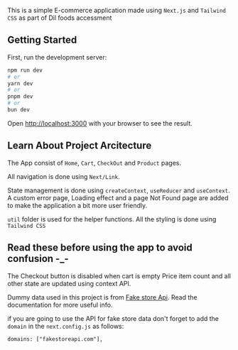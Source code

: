 This is a simple E-commerce application made using `Next.js` and `Tailwind CSS` as part of Dil foods accessment

## Getting Started

First, run the development server:

```bash
npm run dev
# or
yarn dev
# or
pnpm dev
# or
bun dev
```

Open [http://localhost:3000](http://localhost:3000) with your browser to see the result.

## Learn About Project Arcitecture

The App consist of `Home`, `Cart`, `CheckOut` and `Product` pages.

All navigation is done using `Next/Link`.

State management is done using `createContext`, `useReducer` and `useContext`.
A custom error page, Loading effect and a page Not Found page are added to make the application a bit more user friendly.

`util` folder is used for the helper functions.
All the styling is done using `Tailwind CSS`

## Read these before using the app to avoid confusion -\_-

The Checkout button is disabled when cart is empty
Price item count and all other state are updated using context API.

Dummy data used in this project is from [Fake store Api](https://fakestoreapi.com/).
Read the documentation for more useful info.

if you are going to use the API for fake store data don't forget to add the `domain` in the `next.config.js` as follows:

`domains: ["fakestoreapi.com"],`
